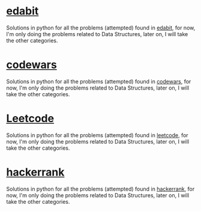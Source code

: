 # [edabit](https://edabit.com/)
Solutions in python for all the problems (attempted) found in [edabit](https://edabit.com/), for now, I'm only doing the problems related to Data Structures, later on, I will take the other categories.

# [codewars](https://www.codewars.com/users/carlosesh)
Solutions in python for all the problems (attempted) found in [codewars](https://www.codewars.com/), for now, I'm only doing the problems related to Data Structures, later on, I will take the other categories.

# [Leetcode](https://leetcode.com/carlosesh/)
Solutions in python for all the problems (attempted) found in [leetcode](https://leetcode.com/), for now, I'm only doing the problems related to Data Structures, later on, I will take the other categories.

# [hackerrank](https://www.hackerrank.com/carlosesh)
Solutions in python for all the problems (attempted) found in [hackerrank](https://www.hackerrank.com), for now, I'm only doing the problems related to Data Structures, later on, I will take the other categories.
